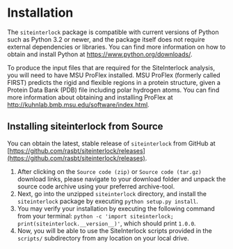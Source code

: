 # Installation

The `siteinterlock` package is compatible with current versions of Python such as Python 3.2 or newer, and the package itself does not require external dependencies or libraries. You can find more information on how to obtain and install Python at https://www.python.org/downloads/.

To produce the input files that are required for the SiteInterlock analysis, you will need to have MSU ProFlex installed. MSU ProFlex (formerly called FIRST) predicts the rigid and flexible regions in a protein structure, given a Protein Data Bank (PDB) file including polar hydrogen atoms. You can find more information about obtaining and installing ProFlex at http://kuhnlab.bmb.msu.edu/software/index.html.


## Installing siteinterlock from Source

You can obtain the latest, stable release of `siteinterlock` from GitHub at [https://github.com/rasbt/siteinterlock/releases](https://github.com/rasbt/siteinterlock/releases).

1. After clicking on the `Source code (zip)` or `Source code (tar.gz)` download links, please navigate to your download folder and unpack the source code archive using your preferred archive-tool.
2. Next, go into the unzipped `siteinterlock` directory, and install the `siteinterlock` package by executing `python setup.py install`.
3. You may verify your installation by executing the following command from your terminal: `python -c 'import siteinterlock; print(siteinterlock.__version__)'`, which should print `1.0.0`.
4. Now, you will be able to use the SiteInterlock scripts provided in the `scripts/` subdirectory from any location on your local drive.
